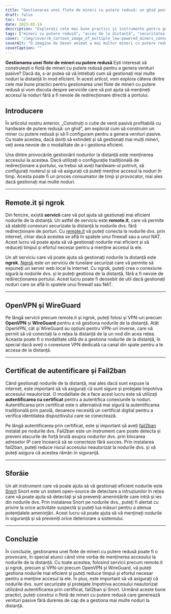```yaml
---
title: "Gestionarea unei flote de mineri cu putere redusă: un ghid pentru acces și securitate la distanță"
draft: false
toc: true
date: 2023-02-14
description: "Explorați cele mai bune practici și instrumente pentru gestionarea unei flote de mineri cu putere redusă, inclusiv remote.it, ngrok, OpenVPN, WireGuard și multe altele."
tags: ["mineri cu putere redusă", "acces de la distanță", "securitatea retelei", "openvpn", "sârmă de protecție", "pufni", "ngrok"]
cover: "/img/cover/A_cartoon_image_of_multiple_low-powered_miners_connected.png"
coverAlt: "O imagine de desen animat a mai multor mineri cu putere redusă conectați la un hub de rețea cu instrumentele discutate în articol."
coverCaption: ""
---
```


**Gestionarea unei flote de mineri cu putere redusă**
Ești interesat să construiești o flotă de mineri cu putere redusă pentru a genera venituri pasive? Dacă da, s-ar putea să vă întrebați cum să gestionați mai multe noduri la distanță în mod eficient. În acest articol, vom explora câteva dintre cele mai bune practici pentru gestionarea unei flote de mineri cu putere redusă și vom discuta despre serviciile care vă pot ajuta să mențineți accesul la noduri fără a fi nevoie de redirecționare directă a portului.

## Introducere
În articolul nostru anterior, „Construiți o cutie de venit pasivă profitabilă cu hardware de putere redusă: un ghid”, am explorat cum să construim un miner cu putere redusă și să îl configuram pentru a genera venituri pasive. Cu toate acestea, dacă doriți să extindeți și să gestionați mai mulți mineri, veți avea nevoie de o modalitate de a-i gestiona eficient.

Una dintre provocările gestionării nodurilor la distanță este menținerea accesului la acestea. Dacă utilizați o configurație tradițională de redirecționare a portului, va trebui să aveți hardware-ul potrivit, să configurați routerul și să vă asigurați că puteți menține accesul la noduri în timp. Acesta poate fi un proces consumator de timp și provocator, mai ales dacă gestionați mai multe noduri.

______

## Remote.it și ngrok

Din fericire, există **servicii** care vă pot ajuta să gestionați mai eficient nodurile de la distanță. Un astfel de serviciu este **remote.it**, care vă permite să stabiliți conexiuni securizate la distanță la nodurile dvs. fără redirecționare de porturi. Cu [remote.it](https://www.remote.it/) vă puteți conecta la nodurile dvs. prin internet, chiar dacă acestea se află în spatele unui firewall sau a unui NAT. Acest lucru vă poate ajuta să vă gestionați nodurile mai eficient și să reduceți timpul și efortul necesar pentru a menține accesul la ele.

Un alt serviciu care vă poate ajuta să gestionați nodurile la distanță este **ngrok**. [Ngrok](https://ngrok.com/) este un serviciu de tunelare securizat care vă permite să expuneți un server web local la internet. Cu ngrok, puteți crea o conexiune sigură la nodurile dvs. și le puteți gestiona de la distanță, fără a fi nevoie de redirecționarea portului. Acest lucru poate fi deosebit de util dacă gestionați noduri care se află în spatele unui firewall sau NAT.

______

## OpenVPN și WireGuard

Pe lângă servicii precum remote.it și ngrok, puteți folosi și VPN-uri precum **OpenVPN** și **WireGuard** pentru a vă gestiona nodurile de la distanță. Atât OpenVPN, cât și WireGuard au opțiuni pentru VPN-uri inverse, care vă permit să vă conectați la o rețea la distanță de la un nod din acea rețea. Aceasta poate fi o modalitate utilă de a gestiona nodurile de la distanță, în special dacă aveți o conexiune VPN dedicată ca canal din spate pentru a le accesa de la distanță.

______

## Certificat de autentificare și Fail2ban

Când gestionați nodurile de la distanță, mai ales dacă sunt expuse la internet, este important să vă asigurați că sunt sigure și protejate împotriva accesului neautorizat. O modalitate de a face acest lucru este să utilizați **autentificarea cu certificat** pentru a autentifica conexiunile la noduri. Autentificarea prin certificat este o alternativă mai sigură la autentificarea tradițională prin parolă, deoarece necesită un certificat digital pentru a verifica identitatea dispozitivului care se conectează.

Pe lângă autentificarea prin certificat, este și important să aveți [fail2ban](https://www.fail2ban.org/wiki/index.php/Main_Page) instalat pe nodurile dvs. Fail2ban este un instrument care poate detecta și preveni atacurile de forță brută asupra nodurilor dvs. prin blocarea adreselor IP care încearcă să se conecteze fără succes. Prin instalarea fail2ban, puteți reduce riscul accesului neautorizat la nodurile dvs. și vă puteți asigura că acestea rămân în siguranță.

______

## Sforâie

Un alt instrument care vă poate ajuta să vă gestionați eficient nodurile este [Snort](https://www.snort.org/) Snort este un sistem open-source de detectare a intruziunilor în rețea care vă poate ajuta să detectați și să preveniți amenințările care intră și ies din nodurile dvs. Prin instalarea Snort pe nodurile dvs., puteți fi alertat cu privire la orice activitate suspectă și puteți lua măsuri pentru a atenua potențialele amenințări. Acest lucru vă poate ajuta să vă mențineți nodurile în siguranță și să preveniți orice deteriorare a sistemului.

______

## Concluzie

În concluzie, gestionarea unei flote de mineri cu putere redusă poate fi o provocare, în special atunci când vine vorba de menținerea accesului la nodurile de la distanță. Cu toate acestea, folosind servicii precum remote.it și ngrok, precum și VPN-uri precum OpenVPN și WireGuard, vă puteți gestiona nodurile mai eficient și puteți reduce timpul și efortul necesar pentru a menține accesul la ele. În plus, este important să vă asigurați că nodurile dvs. sunt securizate și protejate împotriva accesului neautorizat utilizând autentificarea prin certificat, fail2ban și Snort. Urmând aceste bune practici, puteți construi o flotă de mineri cu putere redusă care generează venituri pasive fără durerea de cap de a gestiona mai multe noduri la distanță.
